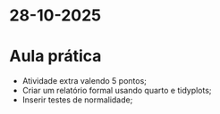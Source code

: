 
# 28-10-2025
# Aula prática

- Atividade extra valendo 5 pontos;
- Criar um relatório formal usando quarto e tidyplots;
- Inserir testes de normalidade;
